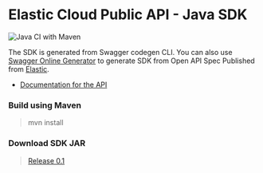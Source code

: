 # Elastic Cloud Public API - Java SDK

![Java CI with Maven](https://github.com/aravindputrevu/cloud-sdk-java/workflows/Java%20CI%20with%20Maven/badge.svg)

The SDK is generated from Swagger codegen CLI. You can also use [Swagger Online Generator](https://generator.swagger.io/) to generate SDK from Open API Spec Published from [Elastic](https://api.elastic-cloud.com/api/v1/api-docs/spec.json).   

- [Documentation for the API](https://www.elastic.co/guide/en/cloud/current/ec-restful-api.html)
 


### Build using Maven

> mvn install

### Download SDK JAR

> [Release 0.1](https://github.com/aravindputrevu/cloud-sdk-java/releases/download/v0.1/cloud-sdk-java.zip)


